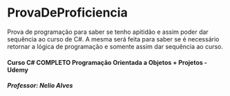 # ProvaDeProficiencia
 Prova de programação para saber se tenho apitidão e assim poder dar sequência ao curso de C#.
 A mesma será feita para saber se é necessário retornar a lógica de programação
 e somente assim dar sequência ao curso.

#### Curso C# COMPLETO Programação Orientada a Objetos + Projetos - Udemy 

##### Professor: Nelio Alves

